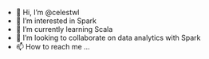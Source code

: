 - 👋 Hi, I’m @celestwl
- 👀 I’m interested in Spark
- 🌱 I’m currently learning Scala 
- 💞️ I’m looking to collaborate on data analytics with Spark
- 📫 How to reach me ...

<!---
celestwl/celestwl is a ✨ special ✨ repository because its `README.md` (this file) appears on your GitHub profile.
You can click the Preview link to take a look at your changes.
--->
